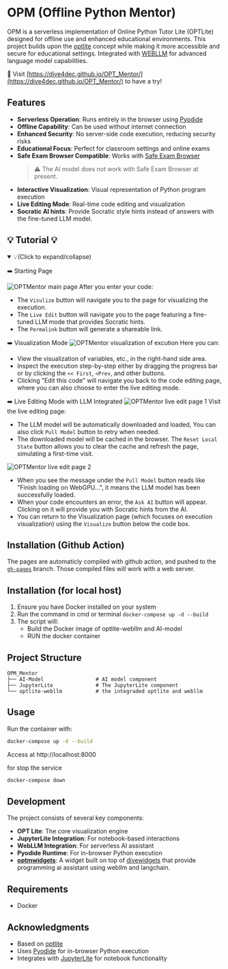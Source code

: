 # OPM (Offline Python Mentor)

OPM is a serverless implementation of Online Python Tutor Lite (OPTLite) designed for offline use and enhanced educational environments. This project builds upon the [optlite](https://github.com/dive4dec/optlite) concept while making it more accessible and secure for educational settings. Integrated with [WEBLLM](https://github.com/mlc-ai/web-llm) for advanced language model capabilities.

📌 Visit [https://dive4dec.github.io/OPT_Mentor/](https://dive4dec.github.io/OPT_Mentor/) to have a try!


## Features

- **Serverless Operation**: Runs entirely in the browser using [Pyodide](https://pyodide.org)
- **Offline Capability**: Can be used without internet connection
- **Enhanced Security**: No server-side code execution, reducing security risks
- **Educational Focus**: Perfect for classroom settings and online exams
- **Safe Exam Browser Compatible**: Works with [Safe Exam Browser](https://safeexambrowser.org/) 
  > ⚠️ The AI model does not work with Safe Exam Browser at present.
- **Interactive Visualization**: Visual representation of Python program execution
- **Live Editing Mode**: Real-time code editing and visualization
- **Socratic AI hints**: Provide Socratic style hints instead of answers with the fine-tuned LLM model.

## 💡 Tutorial 💡
<details open>
<summary>💡(Click to expand/collapse)</summary>

➡️ Starting Page

![OPTMentor main page](./screenshots/OPTMentor_main_page.jpg)
After you enter your code:
- The `Visulize` button will navigate you to the page for visualizing the execution.
- The `Live Edit` button will navigate you to the page featuring a fine-tuned LLM mode that provides Socratic hints.
- The `Permalink` button will generate a shareable link.

➡️ Visualization Mode
![OPTMentor visualization of excution](./screenshots/OPTMentor_visualize_display.jpg)
Here you can:
- View the visualization of variables, etc., in the right-hand side area.
- Inspect the execution step-by-step either by dragging the progress bar or by clicking the `<< First`, `<Prev`, and other buttons.
- Clicking "Edit this code" will navigate you back to the code editing page, where you can also choose to enter the live editing mode. 

➡️ Live Editing Mode with LLM Integrated
![OPTMentor live edit page 1](./screenshots/OPTMentor_live_edit_1.jpg)
Visit the live editing page:
- The LLM model will be automatically downloaded and loaded, You can also click `Pull Model` button to retry when needed.
- The downloaded model will be cached in the browser. The `Reset Local State` button allows you to clear the cache and refresh the page, simulating a first-time visit.

![OPTMentor live edit page 2](./screenshots/OPTMentor_live_edit_2.jpg)
- When you see the message under the `Pull Model` button reads like "Finish loading on WebGPU...", it means the LLM model has been successfully loaded.
- When your code encounters an error, the `Ask AI` button will appear. Clicking on it will provide you with Socratic hints from the AI.
- You can return to the Visualization page (which focuses on execution visualization) using the `Visualize` button below the code box.

</details>


## Installation (Github Action)
The pages are automaticly compiled with github action, and pushed to the [`gh-pages`](https://github.com/dive4dec/OPT_Mentor/tree/gh-pages) branch. Those compiled files will work with a web server.

## Installation (for local host)
1. Ensure you have Docker installed on your system
2. Run the command in cmd or terminal
   ```docker-compose up -d --build```
3. The script will:
   - Build the Docker image of optlite-webllm and AI-model
   - RUN the docker container

## Project Structure

```
OPM_Mentor
├── AI-Model                 # AI model component
├── JupyterLite              # The JupyterLite component
└── optlite-webllm           # the integraded optlite and webllm
```

## Usage
Run the container with:
```bash
docker-compose up -d --build
```

Access at http://localhost:8000

for stop the service
```bash
docker-compose down
```

## Development
The project consists of several key components:
- **OPT Lite**: The core visualization engine
- **JupyterLite Integration**: For notebook-based interactions
- **WebLLM Integration**: For serverless AI assistant
- **Pyodide Runtime**: For in-browser Python execution
- **[optmwidgets](https://github.com/chiwangso2/optmwidgets)**: A widget built on top of [divewidgets](https://github.com/dive4dec/divewidgets) that provide programming ai assistant using webllm and langchain.

## Requirements
- Docker

## Acknowledgments

- Based on [optlite](https://github.com/dive4dec/optlite)
- Uses [Pyodide](https://pyodide.org) for in-browser Python execution
- Integrates with [JupyterLite](https://jupyterlite.readthedocs.io/) for notebook functionality 
